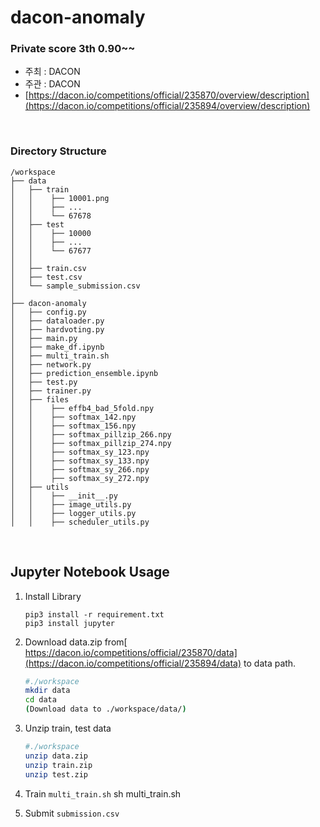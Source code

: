 # dacon-anomaly

### Private score 3th 0.90~~

* 주최 : DACON
* 주관 : DACON
* [https://dacon.io/competitions/official/235870/overview/description](https://dacon.io/competitions/official/235894/overview/description)

<br>

### Directory Structure
```
/workspace
├── data
│   ├── train
│   │    ├── 10001.png
│   │    ├── ...
│   │    └── 67678
│   ├── test
│   │    ├── 10000
│   │    ├── ...
│   │    └── 67677
│   │    
│   ├── train.csv
│   ├── test.csv
│   └── sample_submission.csv
│
├── dacon-anomaly
│   ├── config.py
│   ├── dataloader.py
│   ├── hardvoting.py
│   ├── main.py
│   ├── make_df.ipynb
│   ├── multi_train.sh
│   ├── network.py
│   ├── prediction_ensemble.ipynb
│   ├── test.py
│   ├── trainer.py
│   ├── files
│   │    ├── effb4_bad_5fold.npy
│   │    ├── softmax_142.npy
│   │    ├── softmax_156.npy
│   │    ├── softmax_pillzip_266.npy
│   │    ├── softmax_pillzip_274.npy
│   │    ├── softmax_sy_123.npy
│   │    ├── softmax_sy_133.npy
│   │    ├── softmax_sy_266.npy
│   │    ├── softmax_sy_272.npy
│   ├── utils
│   │    ├── __init__.py
│   │    ├── image_utils.py
│   │    ├── logger_utils.py
│   │    ├── scheduler_utils.py
```
<br>

## Jupyter Notebook Usage
1. Install Library
    ```
    pip3 install -r requirement.txt
    pip3 install jupyter
    ```


2. Download data.zip from[ https://dacon.io/competitions/official/235870/data](https://dacon.io/competitions/official/235894/data) to data path.
    ```bash
    #./workspace
    mkdir data
    cd data
    (Download data to ./workspace/data/)
    ```
3. Unzip train, test data
    ```bash
    #./workspace
    unzip data.zip
    unzip train.zip
    unzip test.zip
    ```
4. Train `multi_train.sh`
   sh multi_train.sh

5. Submit 
`submission.csv`
